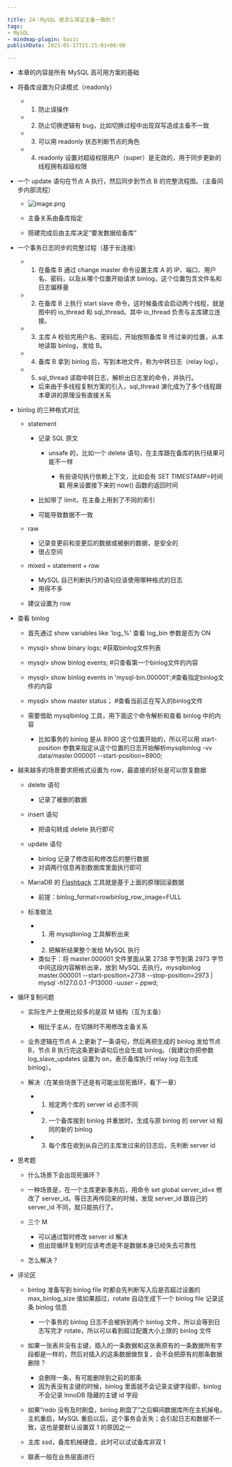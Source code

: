 ```yaml
---

title: 24｜MySQL 是怎么保证主备一致的？
tags:
- MySQL
- mindmap-plugin: basic
publishDate: 2023-05-17T21:21:01+08:00

---
```


- 本章的内容是所有 MySQL 高可用方案的基础
- 将备库设置为只读模式（readonly）

  - 1. 防止误操作
  - 2. 防止切换逻辑有 bug，比如切换过程中出现双写造成主备不一致
  - 3. 可以用 readonly 状态判断节点的角色
  - 4. readonly 设置对超级权限用户（super）是无效的，用于同步更新的线程拥有超级权限

- 一个 update 语句在节点 A 执行，然后同步到节点 B 的完整流程图。（主备同步内部流程）
  - ![image.png](https://cdn.jsdelivr.net/gh/11ze/static/images/mysql45-24-1.png)


  - 主备关系由备库指定
  - 搭建完成后由主库决定“要发数据给备库”

- 一个事务日志同步的完整过程（基于长连接）

  - 1. 在备库 B 通过 change master 命令设置主库 A 的 IP、端口、用户名、密码，以及从哪个位置开始请求 binlog，这个位置包含文件名和日志偏移量
  - 2. 在备库 B 上执行 start slave 命令，这时候备库会启动两个线程，就是图中的 io_thread 和 sql_thread。其中 io_thread 负责与主库建立连接。
  - 3. 主库 A 校验完用户名、密码后，开始按照备库 B 传过来的位置，从本地读取 binlog，发给 B。
  - 4. 备库 B 拿到 binlog 后，写到本地文件，称为中转日志（relay log）。
  - 5. sql_thread 读取中转日志，解析出日志里的命令，并执行。

    - 后来由于多线程复制方案的引入，sql_thread 演化成为了多个线程跟本章讲的原理没有直接关系

- binlog 的三种格式对比

  - statement

    - 记录 SQL 原文

      - unsafe 的，比如一个 delete 语句，在主库跟在备库的执行结果可能不一样

        - 有些语句执行依赖上下文，比如会有 SET TIMESTAMP=时间戳 用来设置接下来的 now() 函数的返回时间

    - 比如带了 limit，在主备上用到了不同的索引

    - 可能导致数据不一致

  - raw

    - 记录变更前和变更后的数据或被删的数据，是安全的
    - 很占空间

  - mixed = statement + row

    - MySQL 自己判断执行的语句应该使用哪种格式的日志
    - 用得不多

  - 建议设置为 row

- 查看 binlog

  - 首先通过 show variables like 'log_%' 查看 log_bin 参数是否为 ON
  - mysql> show binary logs; #获取binlog文件列表
  - mysql> show binlog events; #只查看第一个binlog文件的内容
  - mysql> show binlog events in 'mysql-bin.000001';#查看指定binlog文件的内容
  - mysql> show master status； #查看当前正在写入的binlog文件
  - 需要借助 mysqlbinlog 工具，用下面这个命令解析和查看 binlog 中的内容

    - 比如事务的 binlog 是从 8900 这个位置开始的，所以可以用 start-position 参数来指定从这个位置的日志开始解析mysqlbinlog -vv data/master.000001 --start-position=8900;

- 越来越多的场景要求把格式设置为 row，最直接的好处是可以恢复数据

  - delete 语句

    - 记录了被删的数据

  - insert 语句

    - 把语句转成 delete 执行即可

  - update 语句

    - binlog 记录了修改前和修改后的整行数据
    - 对调两行信息再到数据库里面执行即可

  - MariaDB 的 [Flashback](https://mariadb.com/kb/en/flashback/) 工具就是基于上面的原理回滚数据

    - 前提：binlog_format=rowbinlog_row_image=FULL

  - 标准做法

    - 1. 用 mysqlbinlog 工具解析出来
    - 2. 把解析结果整个发给 MySQL 执行
    - 类似于：将 master.000001 文件里面从第 2738 字节到第 2973 字节中间这段内容解析出来，放到 MySQL 去执行。mysqlbinlog master.000001 --start-position=2738 --stop-position=2973 | mysql -h127.0.0.1 -P13000 -u$user -p$pwd;

- 循环复制问题

  - 实际生产上使用比较多的是双 M 结构（互为主备）

    - 相比于主从，在切换时不用修改主备关系

  - 业务逻辑在节点 A 上更新了一条语句，然后再把生成的 binlog 发给节点 B，节点 B 执行完这条更新语句后也会生成 binlog。（我建议你把参数 log_slave_updates 设置为 on，表示备库执行 relay log 后生成 binlog）。
  - 解决（在某些场景下还是有可能出现死循环，看下一章）

    - 1. 规定两个库的 server id 必须不同
    - 2. 一个备库接到 binlog 并重放时，生成与原 binlog 的 server id 相同的新的 binlog
    - 3. 每个库在收到从自己的主库发过来的日志后，先判断 server id

- 思考题

  - 什么场景下会出现死循环？

  - 一种场景是，在一个主库更新事务后，用命令 set global server_id=x 修改了 server_id。等日志再传回来的时候，发现 server_id 跟自己的 server_id 不同，就只能执行了。
  - 三个 M

    - 可以通过暂时修改 server id 解决
    - 但出现循环复制时应该考虑是不是数据本身已经失去可靠性

  - 怎么解决？

- 评论区

  - binlog 准备写到 binlog file 时都会先判断写入后是否超过设置的 max_binlog_size 值如果超过，rotate 自动生成下一个 binlog file 记录这条 binlog 信息

    - 一个事务的 binlog 日志不会被拆到两个 binlog 文件，所以会等到日志写完才 rotate，所以可以看到超过配置大小上限的 binlog 文件

  - 如果一张表并没有主键，插入的一条数据和这张表原有的一条数据所有字段都是一样的，然后对插入的这条数据做恢复，会不会把原有的那条数据删除？

    - 会删除一条，有可能删除到之前的那条
    - 因为表没有主键的时候，binlog 里面就不会记录主键字段即，binlog 不会记录 InnoDB 隐藏的主键 id 字段

  - 如果“redo 没有及时刷盘，binlog 刷盘了”之后瞬间数据库所在主机掉电，主机重启，MySQL 重启以后，这个事务会丢失；会引起日志和数据不一致，这也是要默认设置双 1 的原因之一
  - 主库 ssd，备库机械硬盘，此时可以试试备库非双 1
  - 联表一般在业务层面进行
